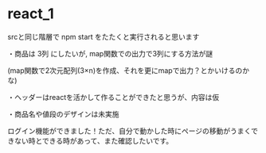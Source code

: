 # react_1

srcと同じ階層で npm start をたたくと実行されると思います

・商品は 3列 にしたいが, map関数での出力で3列にする方法が謎

(map関数で2次元配列(3×n)を作成、それを更にmapで出力？とかいけるのかな)


・ヘッダーはreactを活かして作ることができたと思うが、内容は仮

・商品名や値段のデザインは未実施

ログイン機能ができました！ただ、自分で動かした時にページの移動がうまくできない時とできる時があって、また確認したいです。

